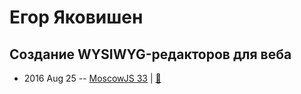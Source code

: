 # Егор Яковишен

## Создание WYSIWYG-редакторов для веба
- 2016 Aug 25 -- [MoscowJS 33](https://www.youtube.com/watch?v=xVVG3mRy0NY)  | [:notebook:](https://www.slideshare.net/secret/Eu3VSLkuKIUYSN)  
